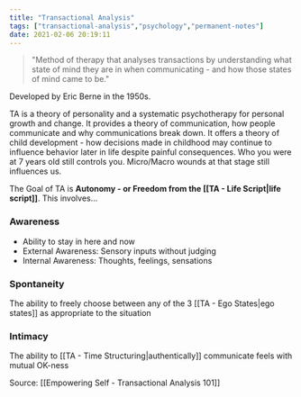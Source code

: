 ```yaml
---
title: "Transactional Analysis"
tags: ["transactional-analysis","psychology","permanent-notes"]
date: 2021-02-06 20:19:11
---
```


> "Method of therapy that analyses transactions by understanding what state of mind they are in when communicating - and how those states of mind came to be."

Developed by Eric Berne in the 1950s.

TA is a theory of personality and a systematic psychotherapy for personal growth and change. It provides a theory of communication, how people communicate and why communications break down. It offers a theory of child development - how decisions made in childhood may continue to influence behavior later in life despite painful consequences. Who you were at 7 years old still controls you. Micro/Macro wounds at that stage still influences us.

The Goal of TA is **Autonomy - or Freedom from the [[TA - Life Script|life script]]**. This involves...

### Awareness

- Ability to stay in here and now
- External Awareness: Sensory inputs without judging
- Internal Awareness: Thoughts, feelings, sensations

### Spontaneity

The ability to freely choose between any of the 3 [[TA - Ego States|ego states]] as appropriate to the situation

### Intimacy

The ability to [[TA - Time Structuring|authentically]] communicate feels with mutual OK-ness

Source: [[Empowering Self - Transactional Analysis 101]]

